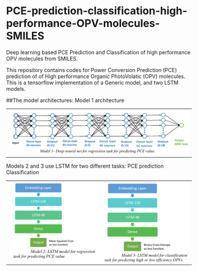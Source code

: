 # PCE-prediction-classification-high-performance-OPV-molecules-SMILES
Deep learning based PCE Prediction and Classification of high performance OPV molecules from SMILES.

This repository contains codes for Power Conversion Prediction (PCE) prediction of of High performance Organic PhotoVolatic (OPV) molecules.
This is a tensorflow implementation of a Generic model, and two LSTM models.

##The model architectures:
Model 1 architecture
<table>
  <tr>
    <td> <img src="img/model1.png"  alt="Model-1" ></td>
  </tr>  
</table>

Models 2 and 3 use LSTM for two different tasks:
<itemize>
  <item>PCE prediction</item>
  <item>Classification</item>
</itemize>

<table>
    <tr>
    <td> <img src="img/model2-3.png"  alt="Model-2-3" ></td>
  </tr> 
</table>
